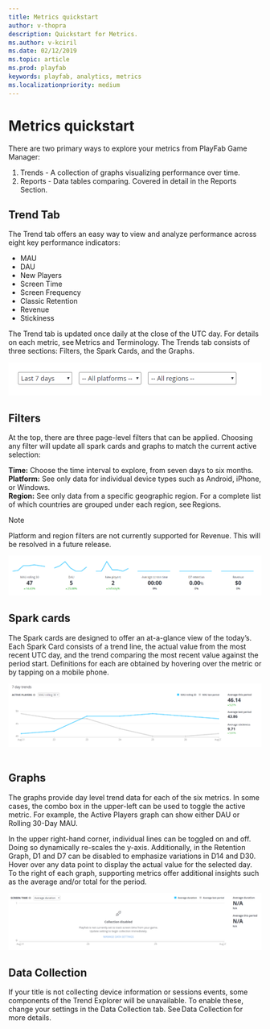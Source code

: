 ```yaml
---
title: Metrics quickstart
author: v-thopra
description: Quickstart for Metrics.
ms.author: v-kciril
ms.date: 02/12/2019
ms.topic: article
ms.prod: playfab
keywords: playfab, analytics, metrics
ms.localizationpriority: medium
---
```


# Metrics quickstart

There are two primary ways to explore your metrics from PlayFab Game Manager:   
 
1. Trends - A collection of graphs visualizing performance over time.
2. Reports - Data tables comparing. Covered in detail in the Reports Section.

## Trend Tab 

The Trend tab offers an easy way to view and analyze performance across eight key performance indicators: 

- MAU
- DAU
- New Players
- Screen Time
- Screen Frequency
- Classic Retention
- Revenue 
- Stickiness

The Trend tab is updated once daily at the close of the UTC day. For details on each metric, see Metrics and Terminology. The Trends tab consists of three sections: Filters, the Spark Cards, and the Graphs. 

![Trend Tab](media/tutorials/trends-tab.png)
 
## Filters 

At the top, there are three page-level filters that can be applied. Choosing any filter will update all spark cards and graphs to match the current active selection: 

**Time:** Choose the time interval to explore, from seven days to six months. 
**Platform:** See only data for individual device types such as Android, iPhone, or Windows.  
**Region:** See only data from a specific geographic region. For a complete list of which countries are grouped under each region, see Regions. 

> [!NOTE]
> Platform and region filters are not currently supported for Revenue. This will be resolved in a future release. 

![Filters](media/tutorials/filters.png) 
 
## Spark cards 

The Spark cards are designed to offer an at-a-glance view of the today’s. Each Spark Card consists of a trend line, the actual value from the most recent UTC day, and the trend comparing the most recent value against the period start. Definitions for each are obtained by hovering over the metric or by tapping on a mobile phone.

![Spark Card](media/tutorials/spark-card.png)  
 
## Graphs 

The graphs provide day level trend data for each of the six metrics. In some cases, the combo box in the upper-left can be used to toggle the active metric. For example, the Active Players graph can show either DAU or Rolling 30-Day MAU.  

In the upper right-hand corner, individual lines can be toggled on and off. Doing so dynamically re-scales the y-axis. Additionally, in the Retention Graph, D1 and D7 can be disabled to emphasize variations in D14 and D30. Hover over any data point to display the actual value for the selected day. To the right of each graph, supporting metrics offer additional insights such as the average and/or total for the period. 

![Graphs](media/tutorials/graph.png)
 
## Data Collection 

If your title is not collecting device information or sessions events, some components of the Trend Explorer will be unavailable. To enable these, change your settings in the Data Collection tab. See Data Collection for more details. 